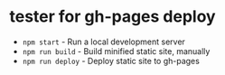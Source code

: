 # tester for gh-pages deploy

*  `npm start` - Run a local development server
*  `npm run build` - Build minified static site, manually
*  `npm run deploy` - Deploy static site to gh-pages
